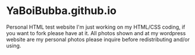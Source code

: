 # YaBoiBubba.github.io
Personal HTML test website
I'm just working on my HTML/CSS coding, if you want to fork please have at it.
All photos shown and at my wordpress website are my personal photos please inquire before redistributing and/or using.
